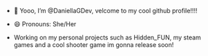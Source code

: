 - 👋 Yooo, I’m @DaniellaGDev, velcome to my cool github profile!!!!
- 😄 Pronouns: She/Her

- Working on my personal projects such as Hidden_FUN, my steam games and a cool shooter game im gonna release soon!

<!---
DaniellaGDev/DaniellaGDev is a ✨ special ✨ repository because its `README.md` (this file) appears on your GitHub profile.
You can click the Preview link to take a look at your changes.
--->
